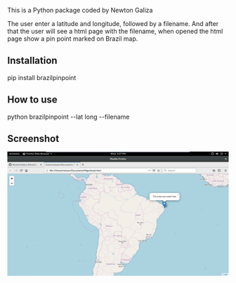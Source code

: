 This is a Python package coded by Newton Galiza

The user enter a latitude and longitude, followed by a filename. And after that the user will see a html page with the filename, when opened the html page show a pin point marked on Brazil map.

## Installation
pip install brazilpinpoint

## How to use

python brazilpinpoint --lat <lat number> long <long number> --filename <enter a file name>

## Screenshot

<img src="https://raw.githubusercontent.com/NewtonGaliza/FoliumMap/master/brazil.png">
